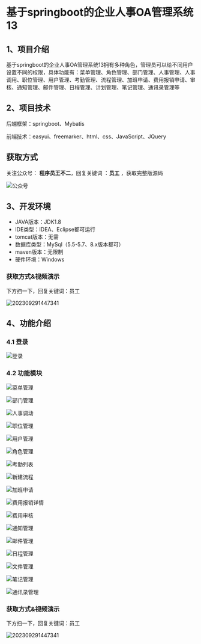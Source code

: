 # 基于springboot的企业人事OA管理系统13



## 1、项目介绍

基于springboot的企业人事OA管理系统13拥有多种角色，管理员可以给不同用户设置不同的权限，具体功能有：菜单管理、角色管理、部门管理、人事管理、人事调用、职位管理、用户管理、考勤管理、流程管理、加班申请、费用报销申请、审核、通知管理、邮件管理、日程管理、计划管理、笔记管理、通讯录管理等


## 2、项目技术

后端框架：springboot、Mybatis

前端技术：easyui、freemarker、html、css、JavaScript、JQuery
## 获取方式

关注公众号： **程序员王不二**，回复关键词  ：**员工** ，获取完整版源码

![公众号](https://project-images-1256969109.cos.ap-chongqing.myqcloud.com/Typora-Images/202205281253739.png)
## 3、开发环境

- JAVA版本：JDK1.8
- IDE类型：IDEA、Eclipse都可运行
- tomcat版本：无需
- 数据库类型：MySql（5.5-5.7、8.x版本都可） 
- maven版本：无限制
- 硬件环境：Windows

### 获取方式&视频演示

下方扫一下，回复关键词：员工

![202309291447341](https://s2.loli.net/2023/10/09/4H5AFMoS61egzxb.png)


## 4、功能介绍

### 4.1 登录

![登录](https://s2.loli.net/2023/10/11/KxcqzT2JPbYmdgX.jpg)

### 4.2 功能模块

![菜单管理](https://s2.loli.net/2023/10/11/nOEr5a41xzLvDfu.jpg)

![部门管理](https://s2.loli.net/2023/10/11/JynkHfGDiZPd6mV.jpg)

![人事调动](https://s2.loli.net/2023/10/11/MhX2mqYyOwZU9Nn.jpg)

 ![职位管理](https://s2.loli.net/2023/10/11/JeHXiO8lFBnGxaz.jpg)

![用户管理](https://s2.loli.net/2023/10/11/l3wgRXOW2aKFoQi.jpg)

![角色管理](https://s2.loli.net/2023/10/11/vkA7lVCEeDhFXGN.jpg)

![考勤列表](https://s2.loli.net/2023/10/11/zWmZrJBD3NEsqiR.jpg)

![新建流程](https://s2.loli.net/2023/10/11/lFV3nMHfKxOE2h4.jpg)

![加班申请](https://s2.loli.net/2023/10/11/UOXc5B7q62FGQvN.jpg)

![费用报销详情](https://s2.loli.net/2023/10/11/Aytv8RhSjaJ5dkn.jpg)

![费用审核](https://s2.loli.net/2023/10/11/7mWxLCAP9wylIre.jpg)

![通知管理](https://s2.loli.net/2023/10/11/S57Di2KH89eknIP.jpg)

![邮件管理](https://s2.loli.net/2023/10/11/tOlg9usjR8pkI31.jpg)

![日程管理](https://s2.loli.net/2023/10/11/T5tdDUco2NE8Vqb.jpg)

![文件管理](https://s2.loli.net/2023/10/11/J4oLWeKMbHrfiR5.jpg)

![笔记管理](https://s2.loli.net/2023/10/11/FpwyEM3kDVcoetr.jpg)

![通讯录管理](https://s2.loli.net/2023/10/11/5CPjpiYozqRTcMs.jpg)



### 获取方式&视频演示

下方扫一下，回复关键词：员工

![202309291447341](https://s2.loli.net/2023/10/06/lxLMirNn2tyaIob.png)





